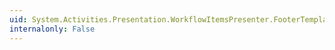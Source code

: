 ```yaml
---
uid: System.Activities.Presentation.WorkflowItemsPresenter.FooterTemplateProperty
internalonly: False
---
```

